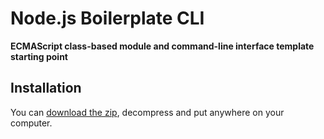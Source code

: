 # Node.js Boilerplate CLI

**ECMAScript class-based module and command-line interface template starting point**

## Installation

You can [download the zip](https://github.com/mhulse/node-module-cli/archive/refs/heads/main.zip), decompress and put anywhere on your computer.


